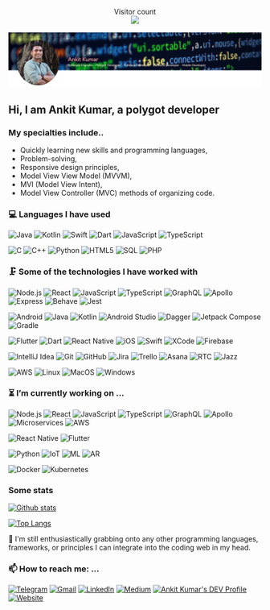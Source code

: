 
<p align="center"> 
  Visitor count<br>
  <img src="https://profile-counter.glitch.me/AnkitDroidGit/count.svg" />
</p>

![](https://raw.githubusercontent.com/AnkitDroidGit/AnkitDroidGit/master/profile.png)

## Hi, I am Ankit Kumar, a polygot developer

### My specialties include..
- Quickly learning new skills and programming languages,
- Problem-solving,
- Responsive design principles,
- Model View View Model (MVVM),
- MVI (Model View Intent),
- Model View Controller (MVC) methods of organizing code.


### 💻 Languages I have used

![Java](https://img.shields.io/badge/-Java-000000?style=flat&logo=java)
![Kotlin](https://img.shields.io/badge/-kotlin-000000?style=flat&logo=kotlin)
![Swift](https://img.shields.io/badge/-Swift-000000?style=flat&logo=swift)
![Dart](https://img.shields.io/badge/-Dart-000000?style=flat&logo=dart)
![JavaScript](https://img.shields.io/badge/-JavaScript-000000?style=flat&logo=javascript)
![TypeScript](https://img.shields.io/badge/-TypeScript-000000?style=flat&logo=typescript)


![C](https://img.shields.io/badge/-C-000000?style=flat&logo=c)
![C++](https://img.shields.io/badge/-C++-000000?style=flat&logo=c%2B%2B)
![Python](https://img.shields.io/badge/-Python-000000?style=flat&logo=python)
![HTML5](https://img.shields.io/badge/-HTML5-000000?style=flat&logo=html5)
![SQL](https://img.shields.io/badge/-SQL-000000?style=flat&logo=postgresql)
![PHP](https://img.shields.io/badge/-PHP-000000?style=flat&logo=php)


### 🗜 Some of the technologies I have worked with
![Node.js](https://img.shields.io/badge/-Node.js-222222?style=flat&logo=node.js&logoColor=339933)
![React](https://img.shields.io/badge/-React-222222?style=flat&logo=React&logoColor=61DAFB)
![JavaScript](https://img.shields.io/badge/-JavaScript-000000?style=flat&logo=javascript)
![TypeScript](https://img.shields.io/badge/-TypeScript-000000?style=flat&logo=typescript)
![GraphQL](https://img.shields.io/badge/-Graphql-000000?style=flat&logo=graphql)
![Apollo](http://img.shields.io/badge/-Apollo-000000?style=flat&logo=graphql)
![Express](http://img.shields.io/badge/-Expressjs-000000?style=flat&logo=javascript)
![Behave](http://img.shields.io/badge/-Behave-000000?style=flat&logo=python)
![Jest](http://img.shields.io/badge/-Jest-000000?style=flat&logo=jest)

![Android](http://img.shields.io/badge/-Android-000000?style=flat&logo=android)
![Java](https://img.shields.io/badge/-Java-000000?style=flat&logo=java)
![Kotlin](https://img.shields.io/badge/-kotlin-000000?style=flat&logo=kotlin)
![Android Studio](http://img.shields.io/badge/-Android%20Studio-000000?style=flat&logo=android-studio)
![Dagger](http://img.shields.io/badge/-dagger-000000?style=flat&logo=android)
![Jetpack Compose](http://img.shields.io/badge/-Jetpack%20Compose-000000?style=flat&logo=android)
![Gradle](http://img.shields.io/badge/-Gradle-000000?style=flat&logo=gradle)

![Flutter](http://img.shields.io/badge/-Flutter-000000?style=flat&logo=flutter)
![Dart](https://img.shields.io/badge/-Dart-000000?style=flat&logo=dart)
![React Native](http://img.shields.io/badge/-React%20Native-000000?style=flat&logo=react)
![iOS](http://img.shields.io/badge/-iOS-000000?style=flat&logo=apple)
![Swift](https://img.shields.io/badge/-Swift-000000?style=flat&logo=swift)
![XCode](https://img.shields.io/badge/-XCode-222222?style=flat&logo=XCode&logoColor=1575F9)
![Firebase](http://img.shields.io/badge/-Firebase-000000?style=flat&logo=firebase)

![IntelliJ Idea](http://img.shields.io/badge/-IntelliJ-000000?style=flat&logo=jetbrains)
![Git](https://img.shields.io/badge/-Git-222222?style=flat&logo=git&logoColor=F05032)
![GitHub](https://img.shields.io/badge/-GitHub-222222?style=flat&logo=github&logoColor=FFFFFF)
![Jira](https://img.shields.io/badge/-Jira-222222?style=flat&logo=jira-software&logoColor=white&logoColor=0052CC)
![Trello](http://img.shields.io/badge/-Trello-000000?style=flat&logo=trello)
![Asana](http://img.shields.io/badge/-Asana-000000?style=flat&logo=asana)
![RTC](http://img.shields.io/badge/-RTC-000000?style=flat&logo=ibm)
![Jazz](http://img.shields.io/badge/-Jazz-000000?style=flat&logo=ibm)

![AWS](http://img.shields.io/badge/-AWS-000000?style=flat&logo=amazon)
![Linux](https://img.shields.io/badge/-Linux-222222?style=flat&logo=linux&logoColor=FCC624)
![MacOS](http://img.shields.io/badge/-Mac%20OS-000000?style=flat&logo=apple)
![Windows](http://img.shields.io/badge/-Windows-000000?style=flat&logo=windows)


### ⏳ I’m currently working on ...

![Node.js](https://img.shields.io/badge/-Node.js-222222?style=flat&logo=node.js&logoColor=339933)
![React](https://img.shields.io/badge/-React-222222?style=flat&logo=React&logoColor=61DAFB)
![JavaScript](https://img.shields.io/badge/-JavaScript-000000?style=flat&logo=javascript)
![TypeScript](https://img.shields.io/badge/-TypeScript-000000?style=flat&logo=typescript)
![GraphQL](https://img.shields.io/badge/-Graphql-000000?style=flat&logo=graphql)
![Apollo](http://img.shields.io/badge/-Apollo-000000?style=flat&logo=graphql)
![Microservices](http://img.shields.io/badge/-Microservices-000000?style=flat&logo=microservices)
![AWS](http://img.shields.io/badge/-AWS-000000?style=flat&logo=amazon)

![React Native](http://img.shields.io/badge/-React%20Native-000000?style=flat&logo=react)
![Flutter](http://img.shields.io/badge/-Flutter-000000?style=flat&logo=flutter)

![Python](https://img.shields.io/badge/-Python-000000?style=flat&logo=python)
![IoT](http://img.shields.io/badge/-IoT-000000?style=flat&logo=iot)
![ML](http://img.shields.io/badge/-Machine%20Learning-000000?style=flat&logo=machine-learning)
![AR](http://img.shields.io/badge/-Augumented%20Reality-000000?style=flat&logo=ar)

![Docker](http://img.shields.io/badge/-Docekr-000000?style=flat&logo=docker)
![Kubernetes](http://img.shields.io/badge/-Kubernetes-000000?style=flat&logo=kubernetes)


### Some stats
[![Github stats](https://github-readme-stats.vercel.app/api?username=AnkitDroidGit&count_private=true&show_icons=true)](https://ankitdroidgit.github.io/)

[![Top Langs](https://github-readme-stats.vercel.app/api/top-langs/?username=AnkitDroidGit)](https://ankitdroidgit.github.io/)


 🔭 I'm still enthusiastically grabbing onto any other programming languages, frameworks, or principles I can integrate into the coding web in my head. 

### 📫 How to reach me: ...

[![Telegram](https://img.shields.io/badge/-TELEGRAM-2CA5E0?style=for-the-badge&logo=telegram&logoColor=white)](https://t.me/AnkKumar)
[![Gmail](https://img.shields.io/badge/-GMAIL-D14836?style=for-the-badge&logo=gmail&logoColor=white)](mailto:dev.ankit.kkumar@gmail.com)
[![LinkedIn](https://img.shields.io/badge/-LINKEDIN-0077B5?style=for-the-badge&logo=linkedin&logoColor=white)](https://www.linkedin.com/in/kumarankitkumar/)
[![Medium](https://img.shields.io/badge/-Medium-000000?style=for-the-badge&logo=medium&logoColor=white)](https://medium.com/@ankitdeveloper)
<a href="https://dev.to/ankitkumar">
  <img src="https://d2fltix0v2e0sb.cloudfront.net/dev-badge.svg" alt="Ankit Kumar's DEV Profile" height="30" width="30">
</a>
[![Website](https://img.shields.io/badge/-Website-000000?style=for-the-badge&logo=react&logoColor=white)](https://ankitdroidgit.github.io/)
